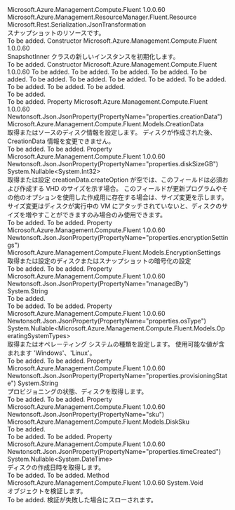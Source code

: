 <Type Name="SnapshotInner" FullName="Microsoft.Azure.Management.Compute.Fluent.Models.SnapshotInner">
  <TypeSignature Language="C#" Value="public class SnapshotInner : Microsoft.Azure.Management.ResourceManager.Fluent.Resource" />
  <TypeSignature Language="ILAsm" Value=".class public auto ansi beforefieldinit SnapshotInner extends Microsoft.Azure.Management.ResourceManager.Fluent.Resource" />
  <TypeSignature Language="DocId" Value="T:Microsoft.Azure.Management.Compute.Fluent.Models.SnapshotInner" />
  <TypeSignature Language="VB.NET" Value="Public Class SnapshotInner&#xA;Inherits Resource" />
  <TypeSignature Language="F#" Value="type SnapshotInner = class&#xA;    inherit Resource" />
  <AssemblyInfo>
    <AssemblyName>Microsoft.Azure.Management.Compute.Fluent</AssemblyName>
    <AssemblyVersion>1.0.0.60</AssemblyVersion>
  </AssemblyInfo>
  <Base>
    <BaseTypeName>Microsoft.Azure.Management.ResourceManager.Fluent.Resource</BaseTypeName>
  </Base>
  <Interfaces />
  <Attributes>
    <Attribute>
      <AttributeName>Microsoft.Rest.Serialization.JsonTransformation</AttributeName>
    </Attribute>
  </Attributes>
  <Docs>
    <summary>
            スナップショットのリソースです。
            </summary>
    <remarks>To be added.</remarks>
  </Docs>
  <Members>
    <Member MemberName=".ctor">
      <MemberSignature Language="C#" Value="public SnapshotInner ();" />
      <MemberSignature Language="ILAsm" Value=".method public hidebysig specialname rtspecialname instance void .ctor() cil managed" />
      <MemberSignature Language="DocId" Value="M:Microsoft.Azure.Management.Compute.Fluent.Models.SnapshotInner.#ctor" />
      <MemberSignature Language="VB.NET" Value="Public Sub New ()" />
      <MemberType>Constructor</MemberType>
      <AssemblyInfo>
        <AssemblyName>Microsoft.Azure.Management.Compute.Fluent</AssemblyName>
        <AssemblyVersion>1.0.0.60</AssemblyVersion>
      </AssemblyInfo>
      <Parameters />
      <Docs>
        <summary>
            SnapshotInner クラスの新しいインスタンスを初期化します。
            </summary>
        <remarks>To be added.</remarks>
      </Docs>
    </Member>
    <Member MemberName=".ctor">
      <MemberSignature Language="C#" Value="public SnapshotInner (Microsoft.Azure.Management.Compute.Fluent.Models.CreationData creationData, string location = null, string id = null, string name = null, string type = null, System.Collections.Generic.IDictionary&lt;string,string&gt; tags = null, string managedBy = null, Microsoft.Azure.Management.Compute.Fluent.Models.DiskSku sku = null, Nullable&lt;DateTime&gt; timeCreated = null, Nullable&lt;Microsoft.Azure.Management.Compute.Fluent.Models.OperatingSystemTypes&gt; osType = null, Nullable&lt;int&gt; diskSizeGB = null, Microsoft.Azure.Management.Compute.Fluent.Models.EncryptionSettings encryptionSettings = null, string provisioningState = null);" />
      <MemberSignature Language="ILAsm" Value=".method public hidebysig specialname rtspecialname instance void .ctor(class Microsoft.Azure.Management.Compute.Fluent.Models.CreationData creationData, string location, string id, string name, string type, class System.Collections.Generic.IDictionary`2&lt;string, string&gt; tags, string managedBy, class Microsoft.Azure.Management.Compute.Fluent.Models.DiskSku sku, valuetype System.Nullable`1&lt;valuetype System.DateTime&gt; timeCreated, valuetype System.Nullable`1&lt;valuetype Microsoft.Azure.Management.Compute.Fluent.Models.OperatingSystemTypes&gt; osType, valuetype System.Nullable`1&lt;int32&gt; diskSizeGB, class Microsoft.Azure.Management.Compute.Fluent.Models.EncryptionSettings encryptionSettings, string provisioningState) cil managed" />
      <MemberSignature Language="DocId" Value="M:Microsoft.Azure.Management.Compute.Fluent.Models.SnapshotInner.#ctor(Microsoft.Azure.Management.Compute.Fluent.Models.CreationData,System.String,System.String,System.String,System.String,System.Collections.Generic.IDictionary{System.String,System.String},System.String,Microsoft.Azure.Management.Compute.Fluent.Models.DiskSku,System.Nullable{System.DateTime},System.Nullable{Microsoft.Azure.Management.Compute.Fluent.Models.OperatingSystemTypes},System.Nullable{System.Int32},Microsoft.Azure.Management.Compute.Fluent.Models.EncryptionSettings,System.String)" />
      <MemberSignature Language="F#" Value="new Microsoft.Azure.Management.Compute.Fluent.Models.SnapshotInner : Microsoft.Azure.Management.Compute.Fluent.Models.CreationData * string * string * string * string * System.Collections.Generic.IDictionary&lt;string, string&gt; * string * Microsoft.Azure.Management.Compute.Fluent.Models.DiskSku * Nullable&lt;DateTime&gt; * Nullable&lt;Microsoft.Azure.Management.Compute.Fluent.Models.OperatingSystemTypes&gt; * Nullable&lt;int&gt; * Microsoft.Azure.Management.Compute.Fluent.Models.EncryptionSettings * string -&gt; Microsoft.Azure.Management.Compute.Fluent.Models.SnapshotInner" Usage="new Microsoft.Azure.Management.Compute.Fluent.Models.SnapshotInner (creationData, location, id, name, type, tags, managedBy, sku, timeCreated, osType, diskSizeGB, encryptionSettings, provisioningState)" />
      <MemberType>Constructor</MemberType>
      <AssemblyInfo>
        <AssemblyName>Microsoft.Azure.Management.Compute.Fluent</AssemblyName>
        <AssemblyVersion>1.0.0.60</AssemblyVersion>
      </AssemblyInfo>
      <Parameters>
        <Parameter Name="creationData" Type="Microsoft.Azure.Management.Compute.Fluent.Models.CreationData" />
        <Parameter Name="location" Type="System.String" />
        <Parameter Name="id" Type="System.String" />
        <Parameter Name="name" Type="System.String" />
        <Parameter Name="type" Type="System.String" />
        <Parameter Name="tags" Type="System.Collections.Generic.IDictionary&lt;System.String,System.String&gt;" />
        <Parameter Name="managedBy" Type="System.String" />
        <Parameter Name="sku" Type="Microsoft.Azure.Management.Compute.Fluent.Models.DiskSku" />
        <Parameter Name="timeCreated" Type="System.Nullable&lt;System.DateTime&gt;" />
        <Parameter Name="osType" Type="System.Nullable&lt;Microsoft.Azure.Management.Compute.Fluent.Models.OperatingSystemTypes&gt;" />
        <Parameter Name="diskSizeGB" Type="System.Nullable&lt;System.Int32&gt;" />
        <Parameter Name="encryptionSettings" Type="Microsoft.Azure.Management.Compute.Fluent.Models.EncryptionSettings" />
        <Parameter Name="provisioningState" Type="System.String" />
      </Parameters>
      <Docs>
        <param name="creationData">To be added.</param>
        <param name="location">To be added.</param>
        <param name="id">To be added.</param>
        <param name="name">To be added.</param>
        <param name="type">To be added.</param>
        <param name="tags">To be added.</param>
        <param name="managedBy">To be added.</param>
        <param name="sku">To be added.</param>
        <param name="timeCreated">To be added.</param>
        <param name="osType">To be added.</param>
        <param name="diskSizeGB">To be added.</param>
        <param name="encryptionSettings">To be added.</param>
        <param name="provisioningState">To be added.</param>
        <summary>To be added.</summary>
        <remarks>To be added.</remarks>
      </Docs>
    </Member>
    <Member MemberName="CreationData">
      <MemberSignature Language="C#" Value="public Microsoft.Azure.Management.Compute.Fluent.Models.CreationData CreationData { get; set; }" />
      <MemberSignature Language="ILAsm" Value=".property instance class Microsoft.Azure.Management.Compute.Fluent.Models.CreationData CreationData" />
      <MemberSignature Language="DocId" Value="P:Microsoft.Azure.Management.Compute.Fluent.Models.SnapshotInner.CreationData" />
      <MemberSignature Language="VB.NET" Value="Public Property CreationData As CreationData" />
      <MemberSignature Language="F#" Value="member this.CreationData : Microsoft.Azure.Management.Compute.Fluent.Models.CreationData with get, set" Usage="Microsoft.Azure.Management.Compute.Fluent.Models.SnapshotInner.CreationData" />
      <MemberType>Property</MemberType>
      <AssemblyInfo>
        <AssemblyName>Microsoft.Azure.Management.Compute.Fluent</AssemblyName>
        <AssemblyVersion>1.0.0.60</AssemblyVersion>
      </AssemblyInfo>
      <Attributes>
        <Attribute>
          <AttributeName>Newtonsoft.Json.JsonProperty(PropertyName="properties.creationData")</AttributeName>
        </Attribute>
      </Attributes>
      <ReturnValue>
        <ReturnType>Microsoft.Azure.Management.Compute.Fluent.Models.CreationData</ReturnType>
      </ReturnValue>
      <Docs>
        <summary>
            取得またはソースのディスク情報を設定します。 ディスクが作成された後、CreationData 情報を変更できません。
            </summary>
        <value>To be added.</value>
        <remarks>To be added.</remarks>
      </Docs>
    </Member>
    <Member MemberName="DiskSizeGB">
      <MemberSignature Language="C#" Value="public Nullable&lt;int&gt; DiskSizeGB { get; set; }" />
      <MemberSignature Language="ILAsm" Value=".property instance valuetype System.Nullable`1&lt;int32&gt; DiskSizeGB" />
      <MemberSignature Language="DocId" Value="P:Microsoft.Azure.Management.Compute.Fluent.Models.SnapshotInner.DiskSizeGB" />
      <MemberSignature Language="VB.NET" Value="Public Property DiskSizeGB As Nullable(Of Integer)" />
      <MemberSignature Language="F#" Value="member this.DiskSizeGB : Nullable&lt;int&gt; with get, set" Usage="Microsoft.Azure.Management.Compute.Fluent.Models.SnapshotInner.DiskSizeGB" />
      <MemberType>Property</MemberType>
      <AssemblyInfo>
        <AssemblyName>Microsoft.Azure.Management.Compute.Fluent</AssemblyName>
        <AssemblyVersion>1.0.0.60</AssemblyVersion>
      </AssemblyInfo>
      <Attributes>
        <Attribute>
          <AttributeName>Newtonsoft.Json.JsonProperty(PropertyName="properties.diskSizeGB")</AttributeName>
        </Attribute>
      </Attributes>
      <ReturnValue>
        <ReturnType>System.Nullable&lt;System.Int32&gt;</ReturnType>
      </ReturnValue>
      <Docs>
        <summary>
            取得または設定 creationData.createOption が空では、このフィールドは必須および作成する VHD のサイズを示す場合。 このフィールドが更新プログラムやその他のオプションを使用した作成用に存在する場合は、サイズ変更を示します。 サイズ変更はディスクが実行中の VM にアタッチされていないと、ディスクのサイズを増やすことができますのみ場合のみ使用できます。
            </summary>
        <value>To be added.</value>
        <remarks>To be added.</remarks>
      </Docs>
    </Member>
    <Member MemberName="EncryptionSettings">
      <MemberSignature Language="C#" Value="public Microsoft.Azure.Management.Compute.Fluent.Models.EncryptionSettings EncryptionSettings { get; set; }" />
      <MemberSignature Language="ILAsm" Value=".property instance class Microsoft.Azure.Management.Compute.Fluent.Models.EncryptionSettings EncryptionSettings" />
      <MemberSignature Language="DocId" Value="P:Microsoft.Azure.Management.Compute.Fluent.Models.SnapshotInner.EncryptionSettings" />
      <MemberSignature Language="VB.NET" Value="Public Property EncryptionSettings As EncryptionSettings" />
      <MemberSignature Language="F#" Value="member this.EncryptionSettings : Microsoft.Azure.Management.Compute.Fluent.Models.EncryptionSettings with get, set" Usage="Microsoft.Azure.Management.Compute.Fluent.Models.SnapshotInner.EncryptionSettings" />
      <MemberType>Property</MemberType>
      <AssemblyInfo>
        <AssemblyName>Microsoft.Azure.Management.Compute.Fluent</AssemblyName>
        <AssemblyVersion>1.0.0.60</AssemblyVersion>
      </AssemblyInfo>
      <Attributes>
        <Attribute>
          <AttributeName>Newtonsoft.Json.JsonProperty(PropertyName="properties.encryptionSettings")</AttributeName>
        </Attribute>
      </Attributes>
      <ReturnValue>
        <ReturnType>Microsoft.Azure.Management.Compute.Fluent.Models.EncryptionSettings</ReturnType>
      </ReturnValue>
      <Docs>
        <summary>
            取得または設定のディスクまたはスナップショットの暗号化の設定
            </summary>
        <value>To be added.</value>
        <remarks>To be added.</remarks>
      </Docs>
    </Member>
    <Member MemberName="ManagedBy">
      <MemberSignature Language="C#" Value="public string ManagedBy { get; }" />
      <MemberSignature Language="ILAsm" Value=".property instance string ManagedBy" />
      <MemberSignature Language="DocId" Value="P:Microsoft.Azure.Management.Compute.Fluent.Models.SnapshotInner.ManagedBy" />
      <MemberSignature Language="VB.NET" Value="Public ReadOnly Property ManagedBy As String" />
      <MemberSignature Language="F#" Value="member this.ManagedBy : string" Usage="Microsoft.Azure.Management.Compute.Fluent.Models.SnapshotInner.ManagedBy" />
      <MemberType>Property</MemberType>
      <AssemblyInfo>
        <AssemblyName>Microsoft.Azure.Management.Compute.Fluent</AssemblyName>
        <AssemblyVersion>1.0.0.60</AssemblyVersion>
      </AssemblyInfo>
      <Attributes>
        <Attribute>
          <AttributeName>Newtonsoft.Json.JsonProperty(PropertyName="managedBy")</AttributeName>
        </Attribute>
      </Attributes>
      <ReturnValue>
        <ReturnType>System.String</ReturnType>
      </ReturnValue>
      <Docs>
        <summary>To be added.</summary>
        <value>To be added.</value>
        <remarks>To be added.</remarks>
      </Docs>
    </Member>
    <Member MemberName="OsType">
      <MemberSignature Language="C#" Value="public Nullable&lt;Microsoft.Azure.Management.Compute.Fluent.Models.OperatingSystemTypes&gt; OsType { get; set; }" />
      <MemberSignature Language="ILAsm" Value=".property instance valuetype System.Nullable`1&lt;valuetype Microsoft.Azure.Management.Compute.Fluent.Models.OperatingSystemTypes&gt; OsType" />
      <MemberSignature Language="DocId" Value="P:Microsoft.Azure.Management.Compute.Fluent.Models.SnapshotInner.OsType" />
      <MemberSignature Language="VB.NET" Value="Public Property OsType As Nullable(Of OperatingSystemTypes)" />
      <MemberSignature Language="F#" Value="member this.OsType : Nullable&lt;Microsoft.Azure.Management.Compute.Fluent.Models.OperatingSystemTypes&gt; with get, set" Usage="Microsoft.Azure.Management.Compute.Fluent.Models.SnapshotInner.OsType" />
      <MemberType>Property</MemberType>
      <AssemblyInfo>
        <AssemblyName>Microsoft.Azure.Management.Compute.Fluent</AssemblyName>
        <AssemblyVersion>1.0.0.60</AssemblyVersion>
      </AssemblyInfo>
      <Attributes>
        <Attribute>
          <AttributeName>Newtonsoft.Json.JsonProperty(PropertyName="properties.osType")</AttributeName>
        </Attribute>
      </Attributes>
      <ReturnValue>
        <ReturnType>System.Nullable&lt;Microsoft.Azure.Management.Compute.Fluent.Models.OperatingSystemTypes&gt;</ReturnType>
      </ReturnValue>
      <Docs>
        <summary>
            取得またはオペレーティング システムの種類を設定します。 使用可能な値が含まれます 'Windows'、'Linux'。
            </summary>
        <value>To be added.</value>
        <remarks>To be added.</remarks>
      </Docs>
    </Member>
    <Member MemberName="ProvisioningState">
      <MemberSignature Language="C#" Value="public string ProvisioningState { get; }" />
      <MemberSignature Language="ILAsm" Value=".property instance string ProvisioningState" />
      <MemberSignature Language="DocId" Value="P:Microsoft.Azure.Management.Compute.Fluent.Models.SnapshotInner.ProvisioningState" />
      <MemberSignature Language="VB.NET" Value="Public ReadOnly Property ProvisioningState As String" />
      <MemberSignature Language="F#" Value="member this.ProvisioningState : string" Usage="Microsoft.Azure.Management.Compute.Fluent.Models.SnapshotInner.ProvisioningState" />
      <MemberType>Property</MemberType>
      <AssemblyInfo>
        <AssemblyName>Microsoft.Azure.Management.Compute.Fluent</AssemblyName>
        <AssemblyVersion>1.0.0.60</AssemblyVersion>
      </AssemblyInfo>
      <Attributes>
        <Attribute>
          <AttributeName>Newtonsoft.Json.JsonProperty(PropertyName="properties.provisioningState")</AttributeName>
        </Attribute>
      </Attributes>
      <ReturnValue>
        <ReturnType>System.String</ReturnType>
      </ReturnValue>
      <Docs>
        <summary>
            プロビジョニングの状態、ディスクを取得します。
            </summary>
        <value>To be added.</value>
        <remarks>To be added.</remarks>
      </Docs>
    </Member>
    <Member MemberName="Sku">
      <MemberSignature Language="C#" Value="public Microsoft.Azure.Management.Compute.Fluent.Models.DiskSku Sku { get; set; }" />
      <MemberSignature Language="ILAsm" Value=".property instance class Microsoft.Azure.Management.Compute.Fluent.Models.DiskSku Sku" />
      <MemberSignature Language="DocId" Value="P:Microsoft.Azure.Management.Compute.Fluent.Models.SnapshotInner.Sku" />
      <MemberSignature Language="VB.NET" Value="Public Property Sku As DiskSku" />
      <MemberSignature Language="F#" Value="member this.Sku : Microsoft.Azure.Management.Compute.Fluent.Models.DiskSku with get, set" Usage="Microsoft.Azure.Management.Compute.Fluent.Models.SnapshotInner.Sku" />
      <MemberType>Property</MemberType>
      <AssemblyInfo>
        <AssemblyName>Microsoft.Azure.Management.Compute.Fluent</AssemblyName>
        <AssemblyVersion>1.0.0.60</AssemblyVersion>
      </AssemblyInfo>
      <Attributes>
        <Attribute>
          <AttributeName>Newtonsoft.Json.JsonProperty(PropertyName="sku")</AttributeName>
        </Attribute>
      </Attributes>
      <ReturnValue>
        <ReturnType>Microsoft.Azure.Management.Compute.Fluent.Models.DiskSku</ReturnType>
      </ReturnValue>
      <Docs>
        <summary>To be added.</summary>
        <value>To be added.</value>
        <remarks>To be added.</remarks>
      </Docs>
    </Member>
    <Member MemberName="TimeCreated">
      <MemberSignature Language="C#" Value="public Nullable&lt;DateTime&gt; TimeCreated { get; }" />
      <MemberSignature Language="ILAsm" Value=".property instance valuetype System.Nullable`1&lt;valuetype System.DateTime&gt; TimeCreated" />
      <MemberSignature Language="DocId" Value="P:Microsoft.Azure.Management.Compute.Fluent.Models.SnapshotInner.TimeCreated" />
      <MemberSignature Language="VB.NET" Value="Public ReadOnly Property TimeCreated As Nullable(Of DateTime)" />
      <MemberSignature Language="F#" Value="member this.TimeCreated : Nullable&lt;DateTime&gt;" Usage="Microsoft.Azure.Management.Compute.Fluent.Models.SnapshotInner.TimeCreated" />
      <MemberType>Property</MemberType>
      <AssemblyInfo>
        <AssemblyName>Microsoft.Azure.Management.Compute.Fluent</AssemblyName>
        <AssemblyVersion>1.0.0.60</AssemblyVersion>
      </AssemblyInfo>
      <Attributes>
        <Attribute>
          <AttributeName>Newtonsoft.Json.JsonProperty(PropertyName="properties.timeCreated")</AttributeName>
        </Attribute>
      </Attributes>
      <ReturnValue>
        <ReturnType>System.Nullable&lt;System.DateTime&gt;</ReturnType>
      </ReturnValue>
      <Docs>
        <summary>
            ディスクの作成日時を取得します。
            </summary>
        <value>To be added.</value>
        <remarks>To be added.</remarks>
      </Docs>
    </Member>
    <Member MemberName="Validate">
      <MemberSignature Language="C#" Value="public virtual void Validate ();" />
      <MemberSignature Language="ILAsm" Value=".method public hidebysig newslot virtual instance void Validate() cil managed" />
      <MemberSignature Language="DocId" Value="M:Microsoft.Azure.Management.Compute.Fluent.Models.SnapshotInner.Validate" />
      <MemberSignature Language="VB.NET" Value="Public Overridable Sub Validate ()" />
      <MemberSignature Language="F#" Value="override this.Validate : unit -&gt; unit" Usage="snapshotInner.Validate " />
      <MemberType>Method</MemberType>
      <AssemblyInfo>
        <AssemblyName>Microsoft.Azure.Management.Compute.Fluent</AssemblyName>
        <AssemblyVersion>1.0.0.60</AssemblyVersion>
      </AssemblyInfo>
      <ReturnValue>
        <ReturnType>System.Void</ReturnType>
      </ReturnValue>
      <Parameters />
      <Docs>
        <summary>
            オブジェクトを検証します。
            </summary>
        <remarks>To be added.</remarks>
        <exception cref="T:Microsoft.Rest.ValidationException">
            検証が失敗した場合にスローされます。
            </exception>
      </Docs>
    </Member>
  </Members>
</Type>